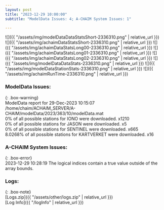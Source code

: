 ```yaml
---
layout: post
title: "2023-12-29 10:00:00"
subtitle: "ModelData Issues: 4; A-CHAIM System Issues: 1"

---
```


![]({{ "/assets/img/modelDataDataStatsShort-2336310.png" | relative_url }})
![]({{ "/assets/img/achaimDataStatsShort-2336310.png" | relative_url }})
![]({{ "/assets/img/achaimDataStatsLong00-2336310.png" | relative_url }})
![]({{ "/assets/img/achaimDataStatsLong01-2336310.png" | relative_url }})
![]({{ "/assets/img/achaimDataStatsLong02-2336310.png" | relative_url }})
![]({{ "/assets/img/modelDataDataStats-2336310.png" | relative_url }})
![]({{ "/assets/img/modelDataStationStats-2336310.png" | relative_url }})
![]({{ "/assets/img/achaimRunTime-2336310.png" | relative_url }})


### ModelData Issues:  
  
{: .box-warning}  
 ModelData report for 29-Dec-2023 10:15:07   
 /home/chaim/ACHAIM_SERVER/A-CHAIM/modelData/2023/363/10/modelData.mat   
 0% of all possible stations for IONO were downloaded. x1210   
 0% of all possible stations for JASON were downloaded. x5   
 0% of all possible stations for SENTINEL were downloaded. x665   
 8.0268% of all possible stations for KARTVERKET were downloaded. x16   
  
### A-CHAIM System Issues:  
  
{: .box-error}  
2023-12-29 10:28:19 The logical indices contain a true value outside of the array bounds.  

### Logs:  
  
{: .box-note}  
[Logs.zip]({{ "/assets/other/logs.zip" | relative_url }})  
[Log Info]({{ "/logInfo" | relative_url }})  
